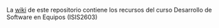 La [wiki](https://github.com/Uniandes-isis2603/recursos-isis2603/wiki) de este repositorio contiene los recursos del curso Desarrollo de Software en Equipos (ISIS2603)
